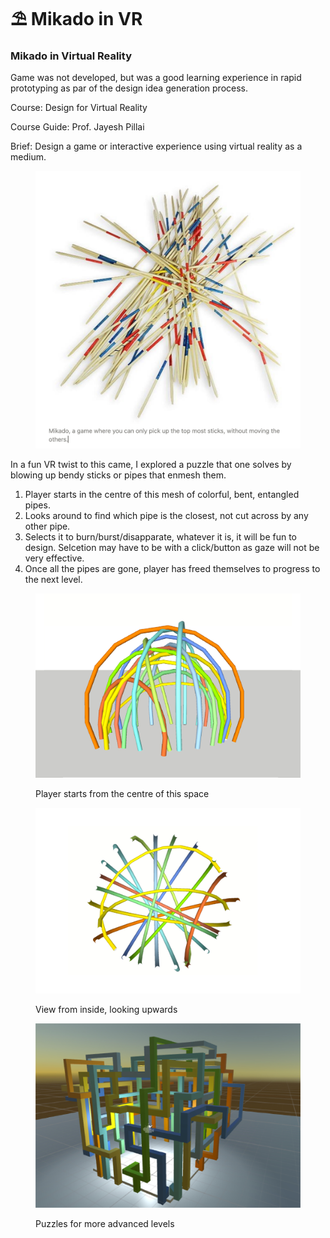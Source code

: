 # ⛱ Mikado in VR

### Mikado in Virtual Reality

Game was not developed, but was a good learning experience in rapid prototyping as par of the design idea generation process.

Course: Design for Virtual Reality

Course Guide: Prof. Jayesh Pillai

Brief: Design a game or interactive experience using virtual reality as a medium.

<figure><img src="../../.gitbook/assets/image (10).png" alt=""><figcaption></figcaption></figure>





In a fun VR twist to this came, I explored a puzzle that one solves by blowing up bendy sticks or pipes that enmesh them.

1. Player starts in the centre of this mesh of colorful, bent, entangled pipes.
2. Looks around to find which pipe is the closest, not cut across by any other pipe.
3. Selects it to burn/burst/disapparate, whatever it is, it will be fun to design. Selcetion may have to be with a click/button as gaze will not be very effective.
4. Once all the pipes are gone, player has freed themselves to progress to the next level.



<figure><img src="../../.gitbook/assets/image (11).png" alt=""><figcaption><p>Player starts from the centre of this space</p></figcaption></figure>

<figure><img src="../../.gitbook/assets/image (12).png" alt=""><figcaption><p>View from inside, looking upwards</p></figcaption></figure>

<figure><img src="../../.gitbook/assets/image (13).png" alt=""><figcaption><p>Puzzles for more advanced levels</p></figcaption></figure>
